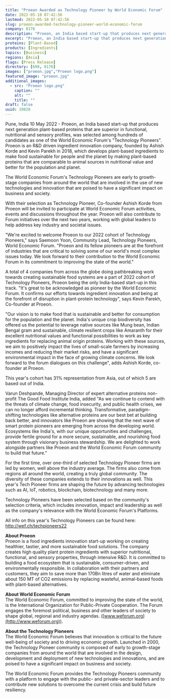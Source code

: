 ```yaml
---
title: "Proeon Awarded as Technology Pioneer by World Economic Forum"
date: 2022-05-10 07:42:56
lastmod: 2022-05-10 07:42:56
slug: proeon-awarded-technology-pioneer-world-economic-forum
company: 8176
description: "Proeon, an India based start-up that produces next generation plant-based proteins that are superior in functional, nutritional and sensory profiles, was selected among hundreds of candidates as one of the World Economic Forum’s “Technology Pioneers”."
excerpt: "Proeon, an India based start-up that produces next generation plant-based proteins that are superior in functional, nutritional and sensory profiles, was selected among hundreds of candidates as one of the World Economic Forum’s “Technology Pioneers”."
proteins: [Plant-Based]
products: [Ingredients]
topics: [Business]
regions: [Asia]
flags: [Press Release]
directory: [698, 8176]
images: ["proeon.jpg","Proeon logo.png"]
featured_image: "proeon.jpg"
additional_images:
  - src: "Proeon logo.png"
    caption: ""
    alt: ""
    title: ""
draft: false
uuid: 10828
---
```

Pune, India 10 May 2022 - Proeon, an India based start-up that produces
next generation plant-based proteins that are superior in functional,
nutritional and sensory profiles, was selected among hundreds of
candidates as one of the World Economic Forum's "Technology Pioneers".
Proeon is an R&D driven ingredient innovation company, founded by Ashish
Korde and Kevin Parekh in 2018, which develops plant-based ingredients
to make food sustainable for people and the planet by making plant-based
proteins that are comparable to animal sources in nutritional value and
better for the population and planet.

The World Economic Forum's Technology Pioneers are early to growth-stage
companies from around the world that are involved in the use of new
technologies and innovation that are poised to have a significant impact
on business and society.

With their selection as Technology Pioneer, Co-founder Ashish Korde from
Proeon will be invited to participate at World Economic Forum
activities, events and discussions throughout the year. Proeon will also
contribute to Forum initiatives over the next two years, working with
global leaders to help address key industry and societal issues.

"We're excited to welcome Proeon to our 2022 cohort of Technology
Pioneers," says Saemoon Yoon, Community Lead, Technology Pioneers, World
Economic Forum. "Proeon and its fellow pioneers are at the forefront of
industries that are critical to solving some of our world's most complex
issues today. We look forward to their contribution to the World
Economic Forum in its commitment to improving the state of the world."

A total of 4 companies from across the globe doing pathbreaking work
towards creating sustainable food systems are a part of 2022 cohort of
Technology Pioneers, Proeon being the only India-based start-up in this
track. "It's great to be acknowledged as pioneer by the World Economic
Forum. It confirms our efforts towards ingredient innovation and being
at the forefront of disruption in plant-protein technology", says Kevin
Parekh, Co-founder at Proeon.

"Our vision is to make food that is sustainable and better for
consumption for the population and the planet. India's unique crop
biodiversity has offered us the potential to leverage native sources
like Mung bean, Indian Bengal gram and sustainable, climate resilient
crops like Amaranth for their excellent nutritional values and
functional possibilities to work as key ingredients for replacing animal
origin proteins. Working with these sources, we aim to positively impact
the lives of small-scale farmers by increasing incomes and reducing
their market risks, and have a significant environmental impact in the
face of growing climate concerns. We look forward to the forum dialogues
on this challenge", adds Ashish Korde, co-founder at Proeon.

This year's cohort has 31% representation from Asia, out of which 5 are
based out of India.

Varun Deshpande, Managing Director of expert alternative proteins
non-profit The Good Food Institute India, added "As we continue to
contend with the threats of climate change, food insecurity, and public
health crises, we can no longer afford incremental thinking.
Transformative, paradigm-shifting technologies like alternative proteins
are our best bet at building back better, and innovators like Proeon are
showing that the next wave of smart protein pioneers are emerging from
across the developing world. Ecosystems like India's, with our unique
opportunities and challenges, provide fertile ground for a more secure,
sustainable, and nourishing food system through visionary business
stewardship. We are delighted to work alongside partners like Proeon and
the World Economic Forum community to build that future."

For the first time, over one-third of selected Technology Pioneer firms
are led by women, well above the industry average. The firms also come
from regions all around the world, creating a truly global community.
The diversity of these companies extends to their innovations as well.
This year's Tech Pioneer firms are shaping the future by advancing
technologies such as AI, IoT, robotics, blockchain, biotechnology and
many more.

Technology Pioneers have been selected based on the community's
selection criteria, which includes innovation, impact and leadership as
well as the company's relevance with the World Economic Forum's
Platforms.

All info on this year's Technology Pioneers can be found here:
<http://wef.ch/techpioneers22>

**About Proeon**\
Proeon is a food ingredients innovation start-up working on creating
healthier, tastier, and more sustainable food solutions. The company
creates high quality plant protein ingredients with superior
nutritional, functional, and sensory properties, through intensive R&D.
It is committed to building a food ecosystem that is sustainable,
consumer-driven, and environmentally responsible. In collaboration with
their partners and customers, they aim to save more than 170Bn litres of
water and eliminate about 150 MT of CO2 emissions by replacing wasteful,
animal-based foods with plant-based alternatives.

**About World Economic Forum**\
The World Economic Forum, committed to improving the state of the world,
is the International Organization for Public-Private Cooperation. The
Forum engages the foremost political, business and other leaders of
society to shape global, regional and industry agendas.
([www.weforum.org](http://www.weforum.org)).

**About the Technology Pioneers**\
The World Economic Forum believes that innovation is critical to the
future well-being of society and to driving economic growth. Launched in
2000, the Technology Pioneer community is composed of early to
growth-stage companies from around the world that are involved in the
design, development and deployment of new technologies and innovations,
and are poised to have a significant impact on business and society.

The World Economic Forum provides the Technology Pioneers community with
a platform to engage with the public- and private-sector leaders and to
contribute new solutions to overcome the current crisis and build future
resiliency.

